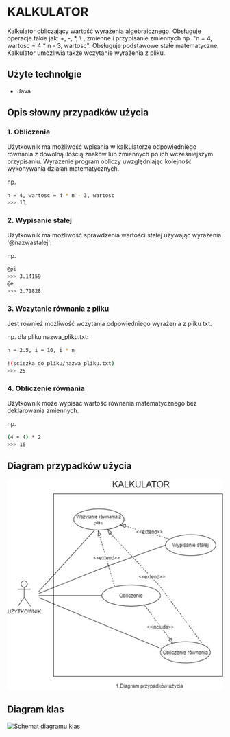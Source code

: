 # KALKULATOR

Kalkulator obliczający wartość wyrażenia algebraicznego. Obsługuje operacje takie jak:
+, -, \*, \\ , zmienne i przypisanie zmiennych np. "n = 4, wartosc = 4 * n - 3, wartosc". Obsługuje podstawowe stałe matematyczne. Kalkulator umożliwia także
wczytanie wyrażenia z pliku.

## Użyte technolgie

- Java

## Opis słowny przypadków użycia

### 1. Obliczenie

Użytkownik ma możliwość wpisania w kalkulatorze odpowiedniego równania z dowolną ilością znaków lub zmiennych po ich wcześniejszym przypisaniu. Wyrażenie program obliczy uwzględniając kolejność wykonywania działań matematycznych.

np.
```bash
n = 4, wartosc = 4 * n - 3, wartosc
>>> 13
```

### 2. Wypisanie stałej

Użytkownik ma możliwość sprawdzenia wartości stałej używając wyrażenia '@nazwastałej':

np.
```bash
@pi
>>> 3.14159
@e
>>> 2.71828
```

### 3. Wczytanie równania z pliku

Jest również możliwość wczytania odpowiedniego wyrażenia z pliku txt.

np. dla pliku nazwa_pliku.txt:
```bash
n = 2.5, i = 10, i * n
```

```bash
!(sciezka_do_pliku/nazwa_pliku.txt)
>>> 25
```

### 4. Obliczenie równania

Użytkownik może wypisać wartość równania matematycznego bez deklarowania zmiennych.

np.

```bash
(4 + 4) * 2
>>> 16
```

## Diagram przypadków użycia

![Schemat diagramu przypadków użycia](img/diagram_przypadkow.jpg)

## Diagram klas

![Schemat diagramu klas](img/)